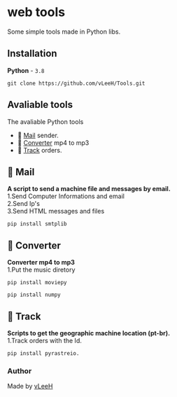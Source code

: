 <h1>web tools</h1>
Some simple tools made in Python libs.

## Installation
**Python** - `3.8`
```
git clone https://github.com/vLeeH/Tools.git
```

## Avaliable tools
The avaliable Python tools
- 📧 <a href="https://github.com/vLeeH/ToolsPy/blob/main/Mail/mail.py">Mail</a> sender.
- 🎵 <a href="https://github.com/vLeeH/ToolsPy/blob/main/Converter/converter.py">Converter</a> mp4 to mp3 
- 🎯 <a href="https://github.com/vLeeH/ToolsPy/blob/main/Track/track.py">Track</a> orders.

## 📧 Mail 
**A script to send a machine file and messages by email.** <br>
1.Send Computer Informations and email <br>
2.Send Ip's <br>
3.Send HTML messages and files <br>
```
pip install smtplib
```

## 🎵 Converter
**Converter mp4 to mp3** <br>
1.Put the music diretory<br>
```
pip install moviepy
```
```
pip install numpy 
```

## 🎯 Track 
**Scripts to get the geographic machine location (pt-br).** <br>
1.Track orders with the Id.<br>
```
pip install pyrastreio.
```

### Author 
Made by <a href="https://github.com/vLeeH">vLeeH</a>
